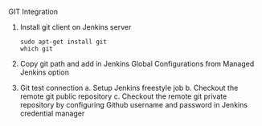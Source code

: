 GIT Integration

1. Install git client on Jenkins server
 
       sudo apt-get install git
       which git
    
2. Copy git path and add in Jenkins Global Configurations from Managed Jenkins option

3. Git test connection
    a. Setup Jenkins freestyle job
    b. Checkout the remote git public repository
    c. Checkout the remote git private repository by configuring Github username and password in Jenkins credential manager
 
